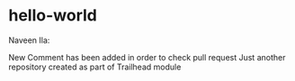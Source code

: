 # hello-world
Naveen Ila: 

  New Comment has been added in order to check pull request
Just another repository created as part of Trailhead module 
